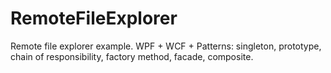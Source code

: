 # RemoteFileExplorer
Remote file explorer example. WPF + WCF + Patterns: singleton, prototype, chain of responsibility, factory method, facade, composite.
